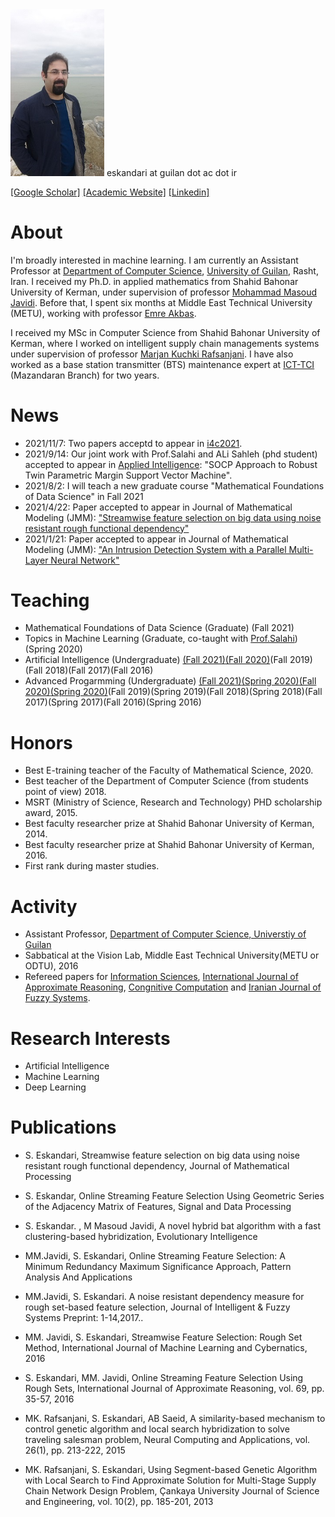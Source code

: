 <img src="mypic1.jpg" alt="drawing" width="150"/>
eskandari  at guilan dot ac dot ir

[[Google Scholar]](https://scholar.google.com/citations?user=y-LsrFEAAAAJ&hl=en)   [[Academic Website]](https://staff.guilan.ac.ir/eskandari/index.php?a=0&lg=1)   [[Linkedin]](https://www.linkedin.com/in/sadegh-eskandari-3b87797a/?lipi=urn%3Ali%3Apage%3Ad_flagship3_feed%3BjkotFxg1TcWy5h66FPj2LA%3D%3D)


# About


I'm broadly interested in machine learning. I am currently an Assistant Professor at [Department of Computer Science](https://guilan.ac.ir/en/department-of-computer-sciences), [University of Guilan](https://guilan.ac.ir/en/home), Rasht, Iran. 
I received my Ph.D. in applied mathematics from Shahid Bahonar University of Kerman, under supervision of professor [Mohammad Masoud Javidi](http://compsci.uk.ac.ir/en/~javidi). Before that, I spent six months at Middle East Technical University (METU),  working with professor [Emre Akbas](http://user.ceng.metu.edu.tr/~emre/).  

I received my MSc in Computer Science from Shahid Bahonar University of Kerman, where I worked on intelligent supply chain managements systems under supervision of professor [Marjan Kuchki Rafsanjani](http://compsci.uk.ac.ir/en/~kuchaki). I have also worked as a base station transmitter (BTS) maintenance expert at [ICT-TCI](https://www.tci.ir/) (Mazandaran Branch) for two years. 


# News
* 2021/11/7: Two papers acceptd to appear in [i4c2021](http://i4c.iust.ac.ir/index.php?option=com_content&view=article&id=7&Itemid=124&lang=en).
* 2021/9/14: Our joint work with Prof.Salahi and ALi Sahleh (phd student)  accepted to appear in [Applied Intelligence](https://www.springer.com/journal/10489): "SOCP Approach to Robust Twin Parametric Margin Support Vector Machine".
* 2021/8/2: I will teach a new graduate course "Mathematical Foundations of Data Science" in Fall 2021
* 2021/4/22: Paper accepted to appear in Journal of Mathematical Modeling (JMM): ["Streamwise feature selection on big data using noise resistant rough functional dependency"](https://jmm.guilan.ac.ir/article_4761.html) 
* 2021/1/21: Paper accepted to appear in Journal of Mathematical Modeling (JMM): ["An Intrusion Detection System with a Parallel Multi-Layer Neural Network"](https://jmm.guilan.ac.ir/article_4608.html) 

# Teaching
* Mathematical Foundations of Data Science (Graduate) (Fall 2021)
* Topics in Machine Learning (Graduate, co-taught with [Prof.Salahi](https://scholar.google.com/citations?user=8cXhHrsAAAAJ&hl=en)) (Spring 2020)
* Artificial Intelligence (Undergraduate) [(Fall 2021)](https://sadegh28.github.io/AI1400-1/)[(Fall 2020)](https://sadegh28.github.io/AI99001/)(Fall 2019)(Fall 2018)(Fall 2017)(Fall 2016) 
* Advanced Progarmming (Undergraduate) [(Fall 2021)](https://sadegh28.github.io/AP1400-1/)[(Spring 2020)](https://sadegh28.github.io/AP99002/)[(Fall 2020)](https://sadegh28.github.io/AP99001/)[(Spring 2020)](https://sadegh28.github.io/AP98992/)(Fall 2019)(Spring 2019)(Fall 2018)(Spring 2018)(Fall 2017)(Spring 2017)(Fall 2016)(Spring 2016)   


# Honors 
* Best E-training teacher of the Faculty of Mathematical Science, 2020. 
* Best teacher of the Department of Computer Science (from students point of view) 2018. 
* MSRT (Ministry of Science, Research and Technology) PHD scholarship award, 2015.
* Best faculty researcher prize at Shahid Bahonar University of Kerman, 2014.
* Best faculty researcher prize at Shahid Bahonar University of Kerman, 2016.
* First rank during master studies.

# Activity
* Assistant Professor, [Department of Computer Science, Universtiy of Guilan](https://guilan.ac.ir/en/department-of-computer-sciences)
* Sabbatical at the Vision Lab, Middle East Technical University(METU or ODTU), 2016
* Refereed papers for [Information Sciences](https://www.journals.elsevier.com/information-sciences), [International Journal of Approximate Reasoning](https://www.journals.elsevier.com/international-journal-of-approximate-reasoning), [Congnitive Computation](https://link.springer.com/journal/12559) and [Iranian Journal of Fuzzy Systems](http://ijfs.usb.ac.ir/).

# Research Interests
* Artificial Intelligence 
* Machine Learning 
* Deep Learning

# Publications

* S. Eskandari, Streamwise feature selection on big data using noise resistant rough functional dependency, Journal of Mathematical Processing

* S. Eskandar, Online Streaming Feature Selection Using Geometric Series of the Adjacency Matrix of Features, Signal and Data Processing

 * S. Eskandar. , M Masoud Javidi, A novel hybrid bat algorithm with a fast clustering-based hybridization, Evolutionary Intelligence

* MM.Javidi, S. Eskandari, Online Streaming Feature Selection: A Minimum Redundancy Maximum Significance Approach, Pattern Analysis And Applications

* MM.Javidi, S. Eskandari. A noise resistant dependency measure for rough set-based feature selection, Journal of Intelligent & Fuzzy Systems Preprint: 1-14,2017..

 * MM. Javidi, S. Eskandari, Streamwise Feature Selection: Rough Set Method, International Journal of Machine Learning and Cybernatics, 2016

 * S. Eskandari, MM. Javidi, Online Streaming Feature Selection Using Rough Sets, International Journal of Approximate Reasoning, vol. 69, pp. 35-57, 2016

 * MK. Rafsanjani, S. Eskandari, AB Saeid, A similarity-based mechanism to control genetic algorithm and local search hybridization to solve traveling salesman problem, Neural Computing and Applications, vol. 26(1), pp. 213-222, 2015

 * MK. Rafsanjani, S. Eskandari, Using Segment-based Genetic Algorithm with Local Search to Find Approximate Solution for Multi-Stage Supply Chain Network Design Problem, Çankaya University Journal of Science and Engineering, vol. 10(2), pp. 185-201, 2013





